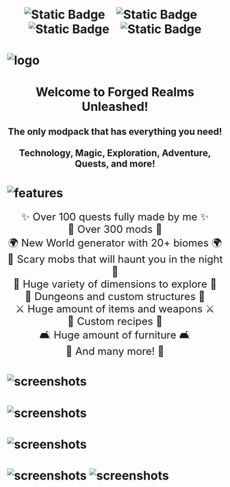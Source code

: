 <h1 style="text-align:center " >

<img alt="Static Badge" src="https://img.shields.io/badge/Paypal-Support%20Us-%232d2d2d?style=for-the-badge&logo=paypal&logoColor=%23ffffff&labelColor=%231c871a&color=%232d2d2d&link=https%3A%2F%2Fwww.paypal.com%2Fdonate%2F%3Fhosted_button_id%3DCG3K6T7R5TZL4">
&nbsp;&nbsp; 
<img alt="Static Badge" src="https://img.shields.io/badge/Discord-Contact%20Us-%232d2d2d?style=for-the-badge&logo=discord&logoColor=%23ffffff&labelColor=%231c871a&color=%232d2d2d&link=https%3A%2F%2Fdiscord.gg%2FY9BbesGwXa">
&nbsp;&nbsp;
<img alt="Static Badge" src="https://img.shields.io/badge/Ko--Fi-Support%20Us-%232d2d2d?style=for-the-badge&logo=kofi&logoColor=%23ffffff&labelColor=%231c871a&color=%232d2d2d&link=ko-fi.com%2Fwiktormalyska">
&nbsp;&nbsp;
<img alt="Static Badge" src="https://img.shields.io/badge/Server%20Pack-Download-%232d2d2d?style=for-the-badge&logo=google-drive&logoColor=%23ffffff&labelColor=%231c871a&color=%232d2d2d&link=https%3A%2F%2Fdrive.google.com%2Fdrive%2Ffolders%2F1K9RhZkliKsyg7YWx0_8HaTq17C09cC1a">
</h1>
<h1>
<img alt="logo" src="https://i.ibb.co/Ryzb0Kw/Untitled-1.png">
</h1>
<h1 style="text-align:center ">
Welcome to Forged Realms Unleashed!
</h1>
<h2 style="text-align:center"> 
The only modpack that has everything you need!<br><br>
Technology, Magic, Exploration, Adventure, Quests, and more!
</h2>
<h1>
<img alt="features" src="https://i.ibb.co/n7nVnts/features.png">
</h1>
<ul style="text-align: center; list-style-type: none; padding-left: 0;font-size: 24px;">
<li>✨ Over 100 quests fully made by me ✨</li>
<li>🔧 Over 300 mods 🔧</li>
<li>🌍 New World generator with 20+ biomes 🌍</li>
<li>🌙 Scary mobs that will haunt you in the night 🌙</li>
<li>🔮 Huge variety of dimensions to explore 🔮</li>
<li>🏰 Dungeons and custom structures 🏰</li>
<li>⚔️ Huge amount of items and weapons ⚔️</li>
<li>🍳 Custom recipes 🍳</li>
<li>🛋️ Huge amount of furniture 🛋️</li>
<li>🎉 And many more! 🎉</li>
</ul>

<h1>
<img alt="screenshots" src="https://i.ibb.co/tHjGRGb/Untitled-2.png">
</h1>
<h1>
<img alt="screenshots" src="https://i.ibb.co/8DhsYsY/Screenshot-2023-08-06-222048.png">
</h1>
<h1>
<img alt="screenshots" src="https://i.ibb.co/ykZ3fQ7/Screenshot-2023-08-06-222110.png">
</h1>
<h1>
<img alt="screenshots" src="https://i.ibb.co/gWm6bhK/Screenshot-2023-08-06-222942.png">
<img alt="screenshots" src="https://i.ibb.co/fpXTVmd/Screenshot-2023-08-06-223208.png">
</h1>
